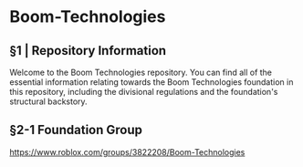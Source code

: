 # Boom-Technologies 

## §1 | Repository Information

Welcome to the Boom Technologies repository. You can find all of the essential information relating towards the Boom Technologies foundation in this repository, including the divisional regulations and the foundation's structural backstory.  

## §2-1 Foundation Group
https://www.roblox.com/groups/3822208/Boom-Technologies
